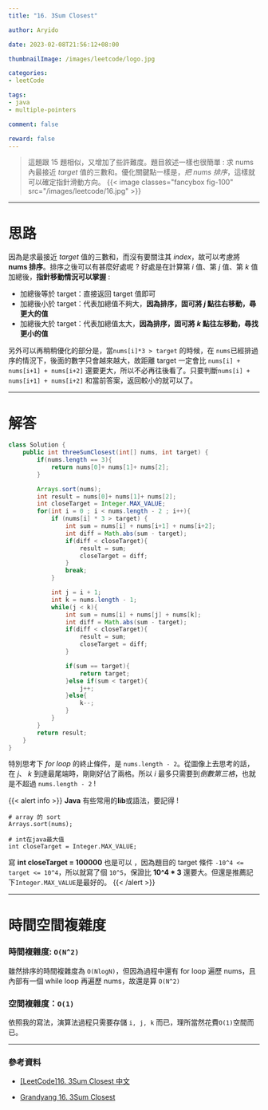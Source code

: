 ```yaml
---
title: "16. 3Sum Closest"

author: Aryido

date: 2023-02-08T21:56:12+08:00

thumbnailImage: /images/leetcode/logo.jpg

categories:
- leetCode

tags:
- java
- multiple-pointers

comment: false

reward: false
---
```

<!--BODY-->
> 這題跟 15 題相似，又增加了些許難度。題目敘述一樣也很簡單 : 求 nums 內最接近 *target* 值的三數和。優化關鍵點一樣是，*把 nums 排序*，這樣就可以確定指針滑動方向。
> {{< image classes="fancybox fig-100" src="/images/leetcode/16.jpg" >}}
>
<!--more-->

---

# 思路
因為是求最接近 *target* 值的三數和，而沒有要關注其 *index*，故可以考慮將 **nums 排序**。排序之後可以有甚麼好處呢 ? 好處是在計算第 *i* 值、第 *j* 值、第 *k* 值加總後，**指針移動情況可以掌握** :
- 加總後等於 target：直接返回 target 值即可
- 加總後小於 target：代表加總值不夠大，**因為排序，固可將 *j* 點往右移動，尋更大的值**
- 加總後大於 target：代表加總值太大，**因為排序，固可將 *k* 點往左移動，尋找更小的值**

另外可以再稍稍優化的部分是，當```nums[i]*3 > target``` 的時候，在 ```nums```已經排過序的情況下，後面的數字只會越來越大，故距離 target 一定會比 ```nums[i] + nums[i+1] + nums[i+2]``` 還要更大，所以不必再往後看了。只要判斷```nums[i] + nums[i+1] + nums[i+2]``` 和當前答案，返回較小的就可以了。

---

# 解答
```java
class Solution {
    public int threeSumClosest(int[] nums, int target) {
        if(nums.length == 3){
            return nums[0]+ nums[1]+ nums[2];
        }

        Arrays.sort(nums);
        int result = nums[0]+ nums[1]+ nums[2];
        int closeTarget = Integer.MAX_VALUE;
        for(int i = 0 ; i < nums.length - 2 ; i++){
            if (nums[i] * 3 > target) {
                int sum = nums[i] + nums[i+1] + nums[i+2];
                int diff = Math.abs(sum - target);
                if(diff < closeTarget){
                    result = sum;
                    closeTarget = diff;
                }
                break;
            }

            int j = i + 1;
            int k = nums.length - 1;
            while(j < k){
                int sum = nums[i] + nums[j] + nums[k];
                int diff = Math.abs(sum - target);
                if(diff < closeTarget){
                    result = sum;
                    closeTarget = diff;
                }

                if(sum == target){
                    return target;
                }else if(sum < target){
                    j++;
                }else{
                    k--;
                }
            }
        }
        return result;
    }
}
```


特別思考下 *for loop* 的終止條件，是 ```nums.length - 2```。從圖像上去思考的話，在 *j*、 *k* 到達最尾端時，剛剛好佔了兩格。所以 *i* 最多只需要到*倒數第三格*，也就是不超過 ```nums.length - 2``` !


{{< alert info >}}
**Java** 有些常用的**lib**或語法，要記得 !
```
# array 的 sort
Arrays.sort(nums);

# int在java最大值
int closeTarget = Integer.MAX_VALUE;

```
寫 **int closeTarget = 100000** 也是可以 ，因為題目的 target 條件 ```-10^4 <= target <= 10^4```，所以就寫了個 ```10^5```，保證比 **10^4 * 3** 還要大。但還是推薦記下```Integer.MAX_VALUE```是最好的。
{{< /alert >}}

---

# 時間空間複雜度

### 時間複雜度: ```O(N^2)```

雖然排序的時間複雜度為 ```O(NlogN)```，但因為過程中還有 for loop 遍歷 nums，且內部有一個 while loop 再遍歷 nums，故還是算 ```O(N^2)```

### 空間複雜度：```O(1)```
依照我的寫法，演算法過程只需要存儲 ```i, j, k``` 而已，理所當然花費```O(1)```空間而已。

---
### 參考資料

- [[LeetCode]16. 3Sum Closest 中文](https://www.youtube.com/watch?v=vDrUqaPCVyk&t=152s)

- [Grandyang 16. 3Sum Closest](https://www.cnblogs.com/grandyang/p/4510984.html)